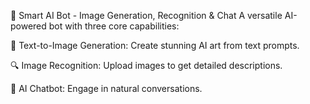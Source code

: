 🤖 Smart AI Bot - Image Generation, Recognition & Chat
A versatile AI-powered bot with three core capabilities:

🎨 Text-to-Image Generation: Create stunning AI art from text prompts.

🔍 Image Recognition: Upload images to get detailed descriptions.

💬 AI Chatbot: Engage in natural conversations.
